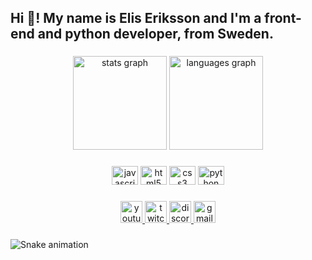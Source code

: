 <h2 align="left">Hi 👋! My name is Elis Eriksson and I'm a front-end and python developer, from Sweden.</h2>

###

<div align="center">
  <img src="https://github-readme-stats.vercel.app/api?username=Spelis123&hide_title=false&hide_rank=false&show_icons=true&include_all_commits=true&count_private=true&disable_animations=false&theme=dark&locale=en&hide_border=true" height="150" alt="stats graph"  />
  <img src="https://github-readme-stats.vercel.app/api/top-langs?username=Spelis123&locale=en&hide_title=false&layout=compact&card_width=320&langs_count=5&theme=dark&hide_border=true" height="150" alt="languages graph"  />
</div>

###

<div align="center">
  <img src="https://cdn.jsdelivr.net/gh/devicons/devicon/icons/javascript/javascript-original.svg" height="30" width="42" alt="javascript logo"  />
  <img src="https://cdn.jsdelivr.net/gh/devicons/devicon/icons/html5/html5-original.svg" height="30" width="42" alt="html5 logo"  />
  <img src="https://cdn.jsdelivr.net/gh/devicons/devicon/icons/css3/css3-original.svg" height="30" width="42" alt="css3 logo"  />
  <img src="https://cdn.jsdelivr.net/gh/devicons/devicon/icons/python/python-original.svg" height="30" width="42" alt="python logo"  />
</div>

###

<div align="center">
  <a href="https://youtube.com/@spelis123" target="_blank">
    <img src="https://img.shields.io/static/v1?message=Youtube&logo=youtube&label=&color=ff8080&logoColor=white&labelColor=FF0000&style=for-the-badge" height="35" alt="youtube logo"  />
  </a>
  <a href="https://twitch.tv/spelis123" target="_blank">
    <img src="https://img.shields.io/static/v1?message=Twitch&logo=twitch&label=&color=b27fff&logoColor=white&labelColor=9146FF&style=for-the-badge" height="35" alt="twitch logo"  />
  </a>
  <a href="https://discord.gg/FxRmZfQnRs" target="_blank">
    <img src="https://img.shields.io/static/v1?message=Discord&logo=discord&label=&color=a2aed8&logoColor=white&labelColor=7289DA&style=for-the-badge" height="35" alt="discord logo"  />
  </a>
  <a href="mailto:Spelis@duck.com" target="_blank">
    <img src="https://img.shields.io/static/v1?message=Contact&logo=gmail&label=&color=d1a29c&logoColor=white&labelColor=D14836&style=for-the-badge" height="35" alt="gmail logo"  />
  </a>
</div>

###

<img src="https://raw.githubusercontent.com/Spelis123/Spelis123/output/snake.svg" alt="Snake animation" />

###
